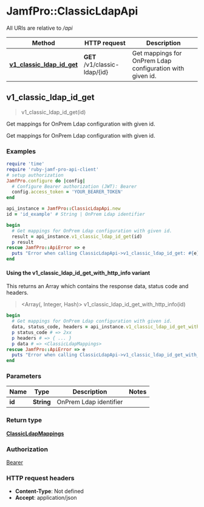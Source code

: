 # JamfPro::ClassicLdapApi

All URIs are relative to */api*

| Method | HTTP request | Description |
| ------ | ------------ | ----------- |
| [**v1_classic_ldap_id_get**](ClassicLdapApi.md#v1_classic_ldap_id_get) | **GET** /v1/classic-ldap/{id} | Get mappings for OnPrem Ldap configuration with given id. |


## v1_classic_ldap_id_get

> <ClassicLdapMappings> v1_classic_ldap_id_get(id)

Get mappings for OnPrem Ldap configuration with given id.

Get mappings for OnPrem Ldap configuration with given id.

### Examples

```ruby
require 'time'
require 'ruby-jamf-pro-api-client'
# setup authorization
JamfPro.configure do |config|
  # Configure Bearer authorization (JWT): Bearer
  config.access_token = 'YOUR_BEARER_TOKEN'
end

api_instance = JamfPro::ClassicLdapApi.new
id = 'id_example' # String | OnPrem Ldap identifier

begin
  # Get mappings for OnPrem Ldap configuration with given id.
  result = api_instance.v1_classic_ldap_id_get(id)
  p result
rescue JamfPro::ApiError => e
  puts "Error when calling ClassicLdapApi->v1_classic_ldap_id_get: #{e}"
end
```

#### Using the v1_classic_ldap_id_get_with_http_info variant

This returns an Array which contains the response data, status code and headers.

> <Array(<ClassicLdapMappings>, Integer, Hash)> v1_classic_ldap_id_get_with_http_info(id)

```ruby
begin
  # Get mappings for OnPrem Ldap configuration with given id.
  data, status_code, headers = api_instance.v1_classic_ldap_id_get_with_http_info(id)
  p status_code # => 2xx
  p headers # => { ... }
  p data # => <ClassicLdapMappings>
rescue JamfPro::ApiError => e
  puts "Error when calling ClassicLdapApi->v1_classic_ldap_id_get_with_http_info: #{e}"
end
```

### Parameters

| Name | Type | Description | Notes |
| ---- | ---- | ----------- | ----- |
| **id** | **String** | OnPrem Ldap identifier |  |

### Return type

[**ClassicLdapMappings**](ClassicLdapMappings.md)

### Authorization

[Bearer](../README.md#Bearer)

### HTTP request headers

- **Content-Type**: Not defined
- **Accept**: application/json

